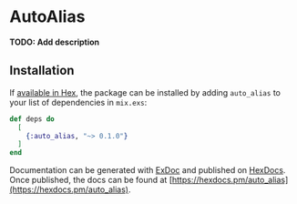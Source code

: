 # AutoAlias

**TODO: Add description**

## Installation

If [available in Hex](https://hex.pm/docs/publish), the package can be installed
by adding `auto_alias` to your list of dependencies in `mix.exs`:

```elixir
def deps do
  [
    {:auto_alias, "~> 0.1.0"}
  ]
end
```

Documentation can be generated with [ExDoc](https://github.com/elixir-lang/ex_doc)
and published on [HexDocs](https://hexdocs.pm). Once published, the docs can
be found at [https://hexdocs.pm/auto_alias](https://hexdocs.pm/auto_alias).


